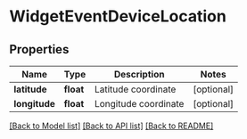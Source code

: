 # WidgetEventDeviceLocation

## Properties
Name | Type | Description | Notes
------------ | ------------- | ------------- | -------------
**latitude** | **float** | Latitude coordinate | [optional] 
**longitude** | **float** | Longitude coordinate | [optional] 

[[Back to Model list]](../README.md#documentation-for-models) [[Back to API list]](../README.md#documentation-for-api-endpoints) [[Back to README]](../README.md)


